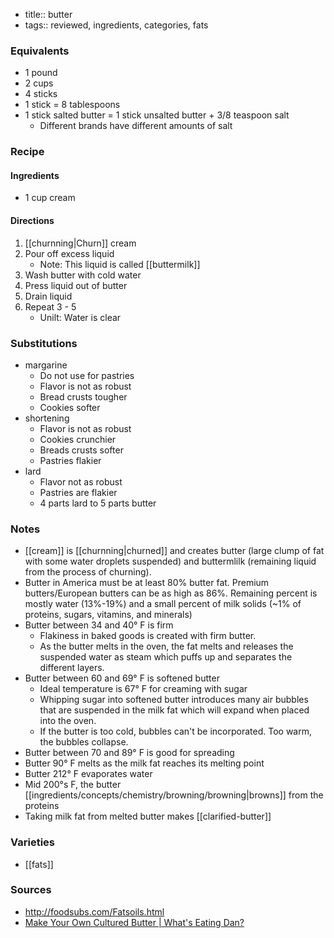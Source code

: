- title:: butter
- tags:: reviewed, ingredients, categories, fats
### Equivalents
- 1 pound
- 2 cups
- 4 sticks
- 1 stick = 8 tablespoons
- 1 stick salted butter = 1 stick unsalted butter + 3/8 teaspoon salt
	- Different brands have different amounts of salt

### Recipe
#### Ingredients
- 1 cup cream
#### Directions
1. [[churnning|Churn]] cream
2. Pour off excess liquid
	- Note: This liquid is called [[buttermilk]]
3. Wash butter with cold water
4. Press liquid out of butter
5. Drain liquid
6. Repeat 3 - 5
	- Unilt: Water is clear

### Substitutions
* margarine
	* Do not use for pastries
	* Flavor is not as robust
	* Bread crusts tougher
	* Cookies softer
* shortening
	* Flavor is not as robust
	* Cookies crunchier
	* Breads crusts softer
	* Pastries flakier
* lard
	* Flavor not as robust
	* Pastries are flakier
	* 4 parts lard to 5 parts butter

### Notes
* [[cream]] is [[churnning|churned]] and creates butter (large clump of fat with some water droplets suspended) and buttermlilk (remaining liquid from the process of churning).
* Butter in America must be at least 80% butter fat. Premium butters/European butters can be as high as 86%. Remaining percent is mostly water (13%-19%) and a small percent of milk solids (~1% of proteins, sugars, vitamins, and minerals)
* Butter between 34 and 40° F is firm
	* Flakiness in baked goods is created with firm butter. 
	* As the butter melts in the oven, the fat melts and releases the suspended water as steam which puffs up and separates the different layers.
* Butter between 60 and 69° F is softened butter
	* Ideal temperature is 67° F for creaming with sugar
	* Whipping sugar into softened butter introduces many air bubbles that are suspended in the milk fat which will expand when placed into the oven.
	* If the butter is too cold, bubbles can't be incorporated. Too warm, the bubbles collapse.
* Butter between 70 and 89° F is good for spreading
* Butter 90° F melts as the milk fat reaches its melting point
* Butter 212° F evaporates water
* Mid 200°s F, the butter [[ingredients/concepts/chemistry/browning/browning|browns]] from the proteins 
* Taking milk fat from melted butter makes [[clarified-butter]]

### Varieties
* [[fats]]

### Sources
* http://foodsubs.com/Fatsoils.html
* [Make Your Own Cultured Butter | What's Eating Dan?](https://www.youtube.com/watch?v=uhj9O9NbZao)
